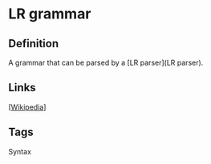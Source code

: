 # LR grammar

## Definition
A grammar that can be parsed by a [LR parser](LR parser).

## Links


[[Wikipedia](http://en.wikipedia.org/wiki/LR_grammar)]

## Tags
Syntax



